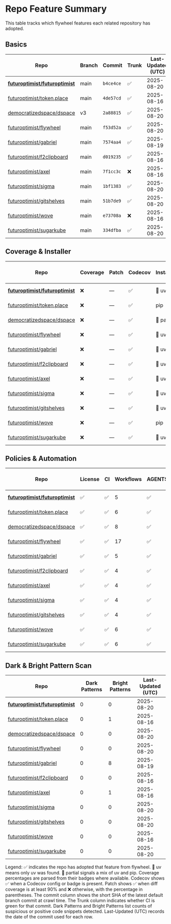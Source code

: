 # Repo Feature Summary

This table tracks which flywheel features each related repository has adopted.

<!-- spellchecker: disable -->
## Basics
| Repo | Branch | Commit | Trunk | Last-Updated (UTC) |
| ---- | ------ | ------ | ----- | ----------------- |
| **[futuroptimist/futuroptimist](https://github.com/futuroptimist/futuroptimist)** | main | `b4ce4ce` | ✅ | 2025-08-20 |
| [futuroptimist/token.place](https://github.com/futuroptimist/token.place) | main | `4de57cd` | ✅ | 2025-08-16 |
| [democratizedspace/dspace](https://github.com/democratizedspace/dspace) | v3 | `2a88815` | ✅ | 2025-08-20 |
| [futuroptimist/flywheel](https://github.com/futuroptimist/flywheel) | main | `f53d52a` | ✅ | 2025-08-20 |
| [futuroptimist/gabriel](https://github.com/futuroptimist/gabriel) | main | `7574aa4` | ✅ | 2025-08-19 |
| [futuroptimist/f2clipboard](https://github.com/futuroptimist/f2clipboard) | main | `d019235` | ✅ | 2025-08-16 |
| [futuroptimist/axel](https://github.com/futuroptimist/axel) | main | `7f1cc3c` | ❌ | 2025-08-16 |
| [futuroptimist/sigma](https://github.com/futuroptimist/sigma) | main | `1bf1383` | ✅ | 2025-08-20 |
| [futuroptimist/gitshelves](https://github.com/futuroptimist/gitshelves) | main | `51b7de9` | ✅ | 2025-08-20 |
| [futuroptimist/wove](https://github.com/futuroptimist/wove) | main | `e73708a` | ❌ | 2025-08-16 |
| [futuroptimist/sugarkube](https://github.com/futuroptimist/sugarkube) | main | `334dfba` | ✅ | 2025-08-20 |

## Coverage & Installer
| Repo | Coverage | Patch | Codecov | Installer | Last-Updated (UTC) |
| ---- | -------- | ----- | ------- | --------- | ----------------- |
| **[futuroptimist/futuroptimist](https://github.com/futuroptimist/futuroptimist)** | ❌ | — | ✅ | 🚀 uv | 2025-08-20 |
| [futuroptimist/token.place](https://github.com/futuroptimist/token.place) | ❌ | — | ✅ | pip | 2025-08-16 |
| [democratizedspace/dspace](https://github.com/democratizedspace/dspace) | ❌ | — | ✅ | 🔶 partial | 2025-08-20 |
| [futuroptimist/flywheel](https://github.com/futuroptimist/flywheel) | ❌ | — | ✅ | 🚀 uv | 2025-08-20 |
| [futuroptimist/gabriel](https://github.com/futuroptimist/gabriel) | ❌ | — | ✅ | 🚀 uv | 2025-08-19 |
| [futuroptimist/f2clipboard](https://github.com/futuroptimist/f2clipboard) | ❌ | — | ✅ | 🚀 uv | 2025-08-16 |
| [futuroptimist/axel](https://github.com/futuroptimist/axel) | ❌ | — | ✅ | 🚀 uv | 2025-08-16 |
| [futuroptimist/sigma](https://github.com/futuroptimist/sigma) | ❌ | — | ✅ | 🚀 uv | 2025-08-20 |
| [futuroptimist/gitshelves](https://github.com/futuroptimist/gitshelves) | ❌ | — | ✅ | 🚀 uv | 2025-08-20 |
| [futuroptimist/wove](https://github.com/futuroptimist/wove) | ❌ | — | ✅ | pip | 2025-08-16 |
| [futuroptimist/sugarkube](https://github.com/futuroptimist/sugarkube) | ❌ | — | ✅ | 🚀 uv | 2025-08-20 |

## Policies & Automation
| Repo | License | CI | Workflows | AGENTS.md | Code of Conduct | Contributing | Pre-commit | Last-Updated (UTC) |
| ---- | ------- | -- | --------- | --------- | --------------- | ------------ | ---------- | ----------------- |
| **[futuroptimist/futuroptimist](https://github.com/futuroptimist/futuroptimist)** | ✅ | ✅ | 5 | ✅ | ✅ | ✅ | ✅ | 2025-08-20 |
| [futuroptimist/token.place](https://github.com/futuroptimist/token.place) | ✅ | ✅ | 6 | ✅ | ✅ | ✅ | ✅ | 2025-08-16 |
| [democratizedspace/dspace](https://github.com/democratizedspace/dspace) | ✅ | ✅ | 8 | ✅ | ✅ | ✅ | ✅ | 2025-08-20 |
| [futuroptimist/flywheel](https://github.com/futuroptimist/flywheel) | ✅ | ✅ | 17 | ✅ | ✅ | ✅ | ✅ | 2025-08-20 |
| [futuroptimist/gabriel](https://github.com/futuroptimist/gabriel) | ✅ | ✅ | 5 | ✅ | ✅ | ✅ | ✅ | 2025-08-19 |
| [futuroptimist/f2clipboard](https://github.com/futuroptimist/f2clipboard) | ✅ | ✅ | 4 | ✅ | ✅ | ✅ | ✅ | 2025-08-16 |
| [futuroptimist/axel](https://github.com/futuroptimist/axel) | ✅ | ✅ | 4 | ✅ | ✅ | ✅ | ✅ | 2025-08-16 |
| [futuroptimist/sigma](https://github.com/futuroptimist/sigma) | ✅ | ✅ | 4 | ✅ | ✅ | ✅ | ✅ | 2025-08-20 |
| [futuroptimist/gitshelves](https://github.com/futuroptimist/gitshelves) | ✅ | ✅ | 4 | ✅ | ❌ | ❌ | ❌ | 2025-08-20 |
| [futuroptimist/wove](https://github.com/futuroptimist/wove) | ✅ | ✅ | 6 | ✅ | ✅ | ✅ | ✅ | 2025-08-16 |
| [futuroptimist/sugarkube](https://github.com/futuroptimist/sugarkube) | ✅ | ✅ | 6 | ✅ | ✅ | ✅ | ✅ | 2025-08-20 |

## Dark & Bright Pattern Scan
| Repo | Dark Patterns | Bright Patterns | Last-Updated (UTC) |
| ---- | ------------- | --------------- | ----------------- |
| **[futuroptimist/futuroptimist](https://github.com/futuroptimist/futuroptimist)** | 0 | 0 | 2025-08-20 |
| [futuroptimist/token.place](https://github.com/futuroptimist/token.place) | 0 | 1 | 2025-08-16 |
| [democratizedspace/dspace](https://github.com/democratizedspace/dspace) | 0 | 0 | 2025-08-20 |
| [futuroptimist/flywheel](https://github.com/futuroptimist/flywheel) | 0 | 0 | 2025-08-20 |
| [futuroptimist/gabriel](https://github.com/futuroptimist/gabriel) | 0 | 8 | 2025-08-19 |
| [futuroptimist/f2clipboard](https://github.com/futuroptimist/f2clipboard) | 0 | 0 | 2025-08-16 |
| [futuroptimist/axel](https://github.com/futuroptimist/axel) | 0 | 1 | 2025-08-16 |
| [futuroptimist/sigma](https://github.com/futuroptimist/sigma) | 0 | 0 | 2025-08-20 |
| [futuroptimist/gitshelves](https://github.com/futuroptimist/gitshelves) | 0 | 0 | 2025-08-20 |
| [futuroptimist/wove](https://github.com/futuroptimist/wove) | 0 | 0 | 2025-08-16 |
| [futuroptimist/sugarkube](https://github.com/futuroptimist/sugarkube) | 0 | 0 | 2025-08-20 |

Legend: ✅ indicates the repo has adopted that feature from flywheel. 🚀 uv means only uv was found. 🔶 partial signals a mix of uv and pip.
Coverage percentages are parsed from their badges where available. Codecov shows ✅ when a Codecov config or badge is present. Patch shows ✅ when diff coverage is at least 90% and ❌ otherwise, with the percentage in parentheses.
The commit column shows the short SHA of the latest default branch commit at crawl time. The Trunk column indicates whether CI is green for that commit. Dark Patterns and Bright Patterns list counts of suspicious or positive code snippets detected.
Last-Updated (UTC) records the date of the commit used for each row.
